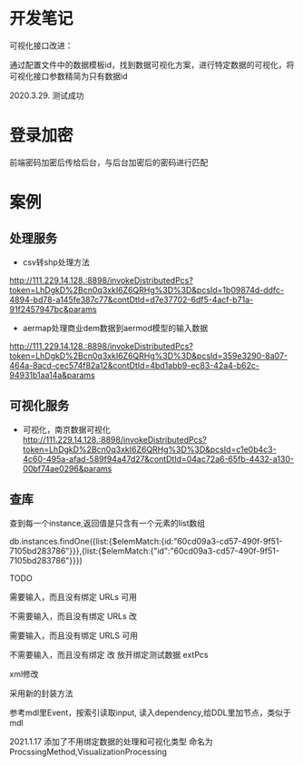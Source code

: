 # 开发笔记

可视化接口改进：

通过配置文件中的数据模板id，找到数据可视化方案，进行特定数据的可视化，将可视化接口参数精简为只有数据id

2020.3.29. 测试成功


# 登录加密

前端密码加密后传给后台，与后台加密后的密码进行匹配


# 案例

## 处理服务

- csv转shp处理方法

http://111.229.14.128.:8898/invokeDistributedPcs?token=LhDgkD%2Bcn0q3xkI6Z6QRHg%3D%3D&pcsId=1b09874d-ddfc-4894-bd78-a145fe387c77&contDtId=d7e37702-6df5-4acf-b71a-91f2457947bc&params


- aermap处理商业dem数据到aermod模型的输入数据

http://111.229.14.128.:8898/invokeDistributedPcs?token=LhDgkD%2Bcn0q3xkI6Z6QRHg%3D%3D&pcsId=359e3290-8a07-464a-8acd-cec574f82a12&contDtId=4bd1abb9-ec83-42a4-b62c-94931b1aa14a&params

## 可视化服务
- 可视化，南京数据可视化
http://111.229.14.128.:8898/invokeDistributedPcs?token=LhDgkD%2Bcn0q3xkI6Z6QRHg%3D%3D&pcsId=c1e0b4c3-4c60-495a-afad-589f94a47d27&contDtId=04ac72a6-65fb-4432-a130-00bf74ae0296&params


## 查库
查到每一个instance,返回值是只含有一个元素的list数组

   db.instances.findOne({list:{$elemMatch:{id:"60cd09a3-cd57-490f-9f51-7105bd283786"}}},{list:{$elemMatch:{"id":"60cd09a3-cd57-490f-9f51-7105bd283786"}}})


 
TODO

需要输入，而且没有绑定
URLs 可用


不需要输入，而且没有绑定
URLs 改


需要输入，而且没有绑定
URLS 可用

不需要输入，而且没有绑定
改 放开绑定测试数据 extPcs


xml修改

采用新的封装方法

参考mdl里Event，按索引读取input, 读入dependency,给DDL里加节点，类似于mdl


2021.1.17 添加了不用绑定数据的处理和可视化类型 命名为ProcssingMethod,VisualizationProcessing





